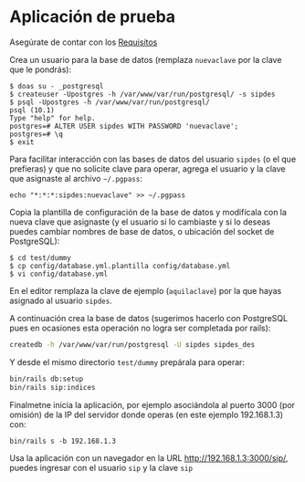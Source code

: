 # Aplicación de prueba

Asegúrate de contar con los [Requisitos](https://github.com/pasosdeJesus/sip/wiki/Requisitos)

Crea un usuario para la base de datos (remplaza ```nuevaclave``` por la clave que le pondrás):
```
$ doas su - _postgresql
$ createuser -Upostgres -h /var/www/var/run/postgresql/ -s sipdes
$ psql -Upostgres -h /var/www/var/run/postgresql/
psql (10.1)
Type "help" for help.
postgres=# ALTER USER sipdes WITH PASSWORD 'nuevaclave';
postgres=# \q
$ exit
```
Para facilitar interacción con las bases de datos del usuario ```sipdes``` (o el que prefieras) y que no solicite clave para operar, agrega el usuario y la clave que asignaste al archivo ```~/.pgpass```:
```
echo "*:*:*:sipdes:nuevaclave" >> ~/.pgpass
```
Copia la plantilla de configuración de la base de datos y modifícala con la nueva clave que asignaste (y el usuario si lo cambiaste y si lo deseas puedes cambiar nombres de base de datos, o ubicación del socket de PostgreSQL):
```
$ cd test/dummy
$ cp config/database.yml.plantilla config/database.yml
$ vi config/database.yml
```
En el editor remplaza la clave de ejemplo (```aquilaclave```) por la que hayas asignado al usuario ```sipdes```.

A continuación  crea la base de datos (sugerimos hacerlo con PostgreSQL pues en ocasiones esta operación no logra ser completada por rails):
```sh
createdb -h /var/www/var/run/postgresql -U sipdes sipdes_des
```
Y desde el mismo directorio ```test/dummy``` prepárala para operar:
```sh
bin/rails db:setup
bin/rails sip:indices
```

Finalmetne inicia la aplicación, por ejemplo asociándola al puerto 3000 (por omisión) de la IP del servidor donde operas (en este ejemplo 192.168.1.3) con:
```
bin/rails s -b 192.168.1.3
```

Usa la aplicación con un navegador en la URL http://192.168.1.3:3000/sip/, puedes ingresar con el usuario ```sip``` y la clave ```sip```
